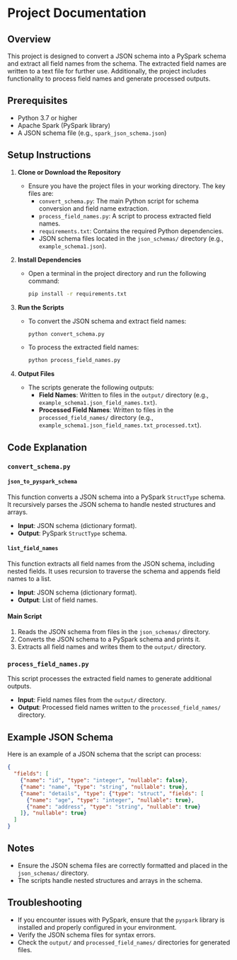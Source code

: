 # Project Documentation

## Overview
This project is designed to convert a JSON schema into a PySpark schema and extract all field names from the schema. The extracted field names are written to a text file for further use. Additionally, the project includes functionality to process field names and generate processed outputs.

## Prerequisites
- Python 3.7 or higher
- Apache Spark (PySpark library)
- A JSON schema file (e.g., `spark_json_schema.json`)

## Setup Instructions

1. **Clone or Download the Repository**
   - Ensure you have the project files in your working directory. The key files are:
     - `convert_schema.py`: The main Python script for schema conversion and field name extraction.
     - `process_field_names.py`: A script to process extracted field names.
     - `requirements.txt`: Contains the required Python dependencies.
     - JSON schema files located in the `json_schemas/` directory (e.g., `example_schema1.json`).

2. **Install Dependencies**
   - Open a terminal in the project directory and run the following command:
     ```bash
     pip install -r requirements.txt
     ```

3. **Run the Scripts**
   - To convert the JSON schema and extract field names:
     ```bash
     python convert_schema.py
     ```
   - To process the extracted field names:
     ```bash
     python process_field_names.py
     ```

4. **Output Files**
   - The scripts generate the following outputs:
     - **Field Names**: Written to files in the `output/` directory (e.g., `example_schema1.json_field_names.txt`).
     - **Processed Field Names**: Written to files in the `processed_field_names/` directory (e.g., `example_schema1.json_field_names.txt_processed.txt`).

## Code Explanation

### `convert_schema.py`
#### `json_to_pyspark_schema`
This function converts a JSON schema into a PySpark `StructType` schema. It recursively parses the JSON schema to handle nested structures and arrays.

- **Input**: JSON schema (dictionary format).
- **Output**: PySpark `StructType` schema.

#### `list_field_names`
This function extracts all field names from the JSON schema, including nested fields. It uses recursion to traverse the schema and appends field names to a list.

- **Input**: JSON schema (dictionary format).
- **Output**: List of field names.

#### Main Script
1. Reads the JSON schema from files in the `json_schemas/` directory.
2. Converts the JSON schema to a PySpark schema and prints it.
3. Extracts all field names and writes them to the `output/` directory.

### `process_field_names.py`
This script processes the extracted field names to generate additional outputs.

- **Input**: Field names files from the `output/` directory.
- **Output**: Processed field names written to the `processed_field_names/` directory.

## Example JSON Schema
Here is an example of a JSON schema that the script can process:
```json
{
  "fields": [
    {"name": "id", "type": "integer", "nullable": false},
    {"name": "name", "type": "string", "nullable": true},
    {"name": "details", "type": {"type": "struct", "fields": [
      {"name": "age", "type": "integer", "nullable": true},
      {"name": "address", "type": "string", "nullable": true}
    ]}, "nullable": true}
  ]
}
```

## Notes
- Ensure the JSON schema files are correctly formatted and placed in the `json_schemas/` directory.
- The scripts handle nested structures and arrays in the schema.

## Troubleshooting
- If you encounter issues with PySpark, ensure that the `pyspark` library is installed and properly configured in your environment.
- Verify the JSON schema files for syntax errors.
- Check the `output/` and `processed_field_names/` directories for generated files.